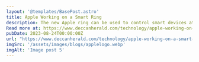 ```yaml
---
layout: '@templates/BasePost.astro'
title: Apple Working on a Smart Ring
description: The new Apple ring can be used to control smart devices at home, notify messages via haptic feedback, and possibly track health too.
Read more at: https://www.deccanherald.com/technology/apple-working-on-a-smart-ring-confirms-new-patent-2659019
pubDate: 2023-08-24T00:00:00Z
url: "https://www.deccanherald.com/technology/apple-working-on-a-smart-ring-confirms-new-patent-2659019"
imgSrc: '/assets/images/blogs/applelogo.webp'
imgAlt: 'Image post 5'
---
```


